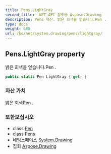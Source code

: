 ```yaml
---
title: Pens.LightGray
second_title: .NET API 참조용 Aspose.Drawing
description: Pens 재산. 밝은 회색을 얻습니다.Pen .
type: docs
weight: 680
url: /ko/net/system.drawing/pens/lightgray/
---
```

## Pens.LightGray property

밝은 회색을 얻습니다.Pen .

```csharp
public static Pen LightGray { get; }
```

### 자산 가치

밝은 회색Pen .

### 또한보십시오

* class [Pen](../../pen/)
* class [Pens](../)
* 네임스페이스 [System.Drawing](../../pens/)
* 집회 [Aspose.Drawing](../../../)


